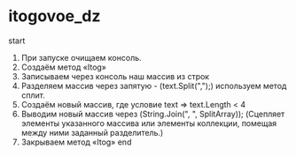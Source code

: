 # itogovoe_dz
 start
1.	При запуске очищаем консоль.
2.	Создаём метод «Itog»
3.	Записываем через консоль наш массив из строк
4.	Разделяем массив через запятую - (text.Split(",");) используем метод сплит.
5.	Создаём новый массив, где условие text => text.Length < 4
6.	Выводим новый массив через (String.Join(", ", SplitArray)); (Сцепляет элементы указанного массива или элементы коллекции, помещая между ними заданный разделитель.)
7.	Закрываем метод «Itog»
 end

